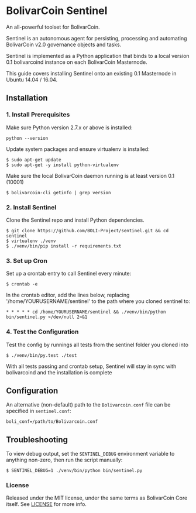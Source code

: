 # BolivarCoin Sentinel

An all-powerful toolset for BolivarCoin.

Sentinel is an autonomous agent for persisting, processing and automating BolivarCoin v2.0 governance objects and tasks.

Sentinel is implemented as a Python application that binds to a local version 0.1 bolivarcoind instance on each BolivarCoin Masternode.

This guide covers installing Sentinel onto an existing 0.1 Masternode in Ubuntu 14.04 / 16.04.

## Installation

### 1. Install Prerequisites

Make sure Python version 2.7.x or above is installed:

    python --version

Update system packages and ensure virtualenv is installed:

    $ sudo apt-get update
    $ sudo apt-get -y install python-virtualenv

Make sure the local BolivarCoin daemon running is at least version 0.1 (10001)

    $ bolivarcoin-cli getinfo | grep version

### 2. Install Sentinel

Clone the Sentinel repo and install Python dependencies.

    $ git clone https://github.com/BOLI-Project/sentinel.git && cd sentinel
    $ virtualenv ./venv
    $ ./venv/bin/pip install -r requirements.txt

### 3. Set up Cron

Set up a crontab entry to call Sentinel every minute:

    $ crontab -e

In the crontab editor, add the lines below, replacing '/home/YOURUSERNAME/sentinel' to the path where you cloned sentinel to:

    * * * * * cd /home/YOURUSERNAME/sentinel && ./venv/bin/python bin/sentinel.py >/dev/null 2>&1

### 4. Test the Configuration

Test the config by runnings all tests from the sentinel folder you cloned into

    $ ./venv/bin/py.test ./test

With all tests passing and crontab setup, Sentinel will stay in sync with bolivarcoind and the installation is complete

## Configuration

An alternative (non-default) path to the `Bolivarcoin.conf` file can be specified in `sentinel.conf`:

    boli_conf=/path/to/Bolivarcoin.conf

## Troubleshooting

To view debug output, set the `SENTINEL_DEBUG` environment variable to anything non-zero, then run the script manually:

    $ SENTINEL_DEBUG=1 ./venv/bin/python bin/sentinel.py

### License

Released under the MIT license, under the same terms as BolivarCoin Core itself. See [LICENSE](LICENSE) for more info.

